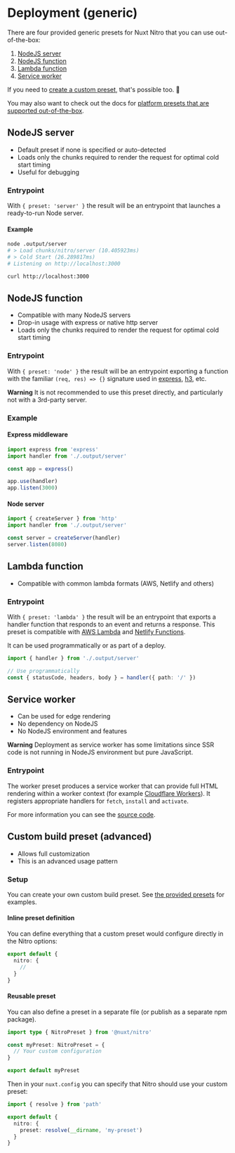 # Deployment (generic)

There are four provided generic presets for Nuxt Nitro that you can use out-of-the-box:

1. [NodeJS server](#nodejs-server)
2. [NodeJS function](#nodejs-function)
3. [Lambda function](#lambda-function)
4. [Service worker](#service-worker)

If you need to [create a custom preset](#custom-build-preset-advanced), that's possible too. 🚀

You may also want to check out the docs for [platform presets that are supported out-of-the-box](/build/platforms).

## NodeJS server

 - Default preset if none is specified or auto-detected
 - Loads only the chunks required to render the request for optimal cold start timing
 - Useful for debugging

### Entrypoint

With `{ preset: 'server' }` the result will be an entrypoint that launches a ready-to-run Node server.

#### Example

```bash
node .output/server
# > Load chunks/nitro/server (10.405923ms)
# > Cold Start (26.289817ms)
# Listening on http://localhost:3000

curl http://localhost:3000
```

## NodeJS function

 - Compatible with many NodeJS servers
 - Drop-in usage with express or native http server
 - Loads only the chunks required to render the request for optimal cold start timing

### Entrypoint

With `{ preset: 'node' }` the result will be an entrypoint exporting a function with the familiar `(req, res) => {}` signature used in [express](https://expressjs.com/), [h3](https://github.com/nuxt-contrib/h3), etc.

**Warning**
It is not recommended to use this preset directly, and particularly not with a 3rd-party server.

### Example

#### Express middleware

```ts
import express from 'express'
import handler from './.output/server'

const app = express()

app.use(handler)
app.listen(3000)
```

#### Node server

```ts
import { createServer } from 'http'
import handler from './.output/server'

const server = createServer(handler)
server.listen(8080)
```


## Lambda function

 - Compatible with common lambda formats (AWS, Netlify and others)

### Entrypoint

With `{ preset: 'lambda' }` the result will be an entrypoint that exports a handler function that responds to an event and returns a response. This preset is compatible with [AWS Lambda](https://docs.aws.amazon.com/lex/latest/dg/lambda-input-response-format.html) and [Netlify Functions](https://docs.netlify.com/functions/build-with-javascript).

It can be used programmatically or as part of a deploy.

```ts
import { handler } from './.output/server'

// Use programmatically
const { statusCode, headers, body } = handler({ path: '/' })
```

## Service worker

 - Can be used for edge rendering
 - No dependency on NodeJS
 - No NodeJS environment and features

**Warning**
Deployment as service worker has some limitations since SSR code is not running in NodeJS environment but pure JavaScript.

### Entrypoint

The worker preset produces a service worker that can provide full HTML rendering within a worker context (for example [Cloudflare Workers](/deploy/cloudflare)). It registers appropriate handlers for `fetch`, `install` and `activate`.

For more information you can see the [source code](https://github.com/nuxt/nitro/blob/main/src/runtime/entries/service-worker.ts).

## Custom build preset (advanced)

 - Allows full customization
 - This is an advanced usage pattern

### Setup

You can create your own custom build preset. See [the provided presets](https://github.com/nuxt/framework/blob/main/packages/nitro/src/presets) for examples.

#### Inline preset definition

You can define everything that a custom preset would configure directly in the Nitro options:

```ts [nuxt.config.js]
export default {
  nitro: {
    //
  }
}
```

#### Reusable preset

You can also define a preset in a separate file (or publish as a separate npm package).

```ts [my-preset/index.ts]
import type { NitroPreset } from '@nuxt/nitro'

const myPreset: NitroPreset = {
  // Your custom configuration
}

export default myPreset
```

Then in your `nuxt.config` you can specify that Nitro should use your custom preset:

```ts [nuxt.config.js]
import { resolve } from 'path'

export default {
  nitro: {
    preset: resolve(__dirname, 'my-preset')
  }
}
```
